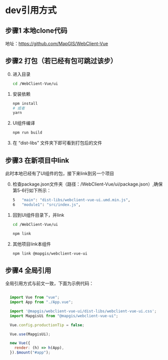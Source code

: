 # dev引用方式

## 步骤1 本地clone代码

地址：https://github.com/MapGIS/WebClient-Vue

## 步骤2 打包（若已经有包可跳过该步）

0. 进入目录
    ``` sh
    cd /WebClient-Vue/ui
    ```

1. 安装依赖
    ``` sh
    npm install
    # 或者
    yarn
    ```

2. UI组件编译
    ``` sh
    npm run build
    ```

3. 在 “dist-libs” 文件夹下即可看到打包后的文件

## 步骤3 在新项目中link

此时本地已经有了UI组件的包，接下来link到另一个项目

0. 检查package.json文件夹（路径：/WebClient-Vue/ui/package.json）,确保第5-6行如下所示：

    ``` sh
    5   "main": "dist-libs/webclient-vue-ui.umd.min.js",
    6   "module1": "src/index.js",
    ```

1. 回到UI组件目录下，并link
    ``` sh
    cd /WebClient-Vue/ui
    
    npm link
    ```

2. 其他项目link本组件
    ``` sh
    npm link @mapgis/webclient-vue-ui
    ```

## 步骤4 全局引用

全局引用方式与前文一致，下面为示例代码：

``` javascript

  import Vue from "vue";
  import App from "./App.vue";

  import '@mapgis/webclient-vue-ui/dist-libs/webclient-vue-ui.css';
  import MapgisUi from "@mapgis/webclient-vue-ui";

  Vue.config.productionTip = false;

  Vue.use(MapgisUi);

  new Vue({
    render: (h) => h(App),
  }).$mount("#app");

```

